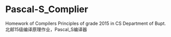 # Pascal-S_Complier
Homework of Compilers Principles of grade 2015 in CS Department of Bupt.
北邮15级编译原理作业，Pascal_S编译器
